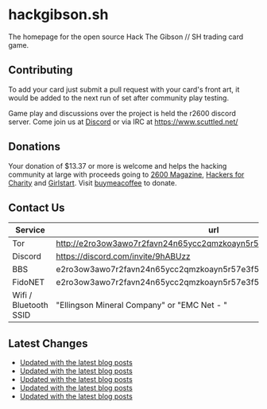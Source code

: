 # hackgibson.sh
The homepage for the open source Hack The Gibson // SH trading card game.


## Contributing

To add your card just submit a pull request with your card's front art, it would be added to the next run of set after community play testing.

Game play and discussions over the project is held the r2600 discord server. Come join us at [Discord](https://discord.com/invite/9hABUzz) or via IRC at https://www.scuttled.net/


## Donations

Your donation of $13.37 or more is welcome and helps the hacking community at large with proceeds going to [2600 Magazine](https://2600.com/), [Hackers for Charity](https://hackersforcharity.org) and [Girlstart](https://girlstart.org).  Visit [buymeacoffee](https://www.buymeacoffee.com/hackgibson.sh) to donate.


## Contact Us

Service | url
-|-
Tor | http://e2ro3ow3awo7r2favn24n65ycc2qmzkoayn5r57e3f56nvjwdcgg32ad.onion
Discord | https://discord.com/invite/9hABUzz
BBS | e2ro3ow3awo7r2favn24n65ycc2qmzkoayn5r57e3f56nvjwdcgg32ad.onion:23
FidoNET | e2ro3ow3awo7r2favn24n65ycc2qmzkoayn5r57e3f56nvjwdcgg32ad.onion:24554
Wifi / Bluetooth SSID | "Ellingson Mineral Company" or "EMC Net - <fidonet address>"

## Latest Changes
<!-- BLOG-POST-LIST:START -->
- [Updated with the latest blog posts](https://github.com/DFW2600/hackgibson.sh/commit/d10910dd649bfac447144a18d201ec87219f947b)
- [Updated with the latest blog posts](https://github.com/DFW2600/hackgibson.sh/commit/1b0ee62acac4e6236debd6d248b7ea730d11f9e3)
- [Updated with the latest blog posts](https://github.com/DFW2600/hackgibson.sh/commit/f7445019fa7da08810b4c4212a98bc15d4a3a4fd)
- [Updated with the latest blog posts](https://github.com/DFW2600/hackgibson.sh/commit/7f94452f1d65fee8edecd87d74cf5817fb458550)
- [Updated with the latest blog posts](https://github.com/DFW2600/hackgibson.sh/commit/f6d9b5dd8a252b947543f9e3ee4fa15fee37e09c)
<!-- BLOG-POST-LIST:END -->
